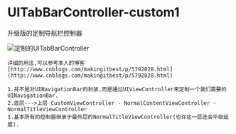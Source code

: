 # UITabBarController-custom1
升级版的定制导航栏控制器

![定制的UITabBarController](http://images2015.cnblogs.com/blog/976232/201608/976232-20160821221949667-1133738028.gif)

    详细的用法,可以参考本人的博客
    [http://www.cnblogs.com/makingitbest/p/5792828.html](http://www.cnblogs.com/makingitbest/p/5792828.html)

    1.并不是对UINavigationBar的封装,而是通过UIViewController来定制一个我们需要的UINavigationBar.
    2.底层--->上层 CustomViewController - NormalContentViewController - NormalTitleViewController
    3.基本所有的控制器继承于最外层的NormalTitleViewController(也许这一层还会平级延展).
    
